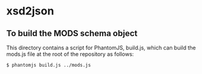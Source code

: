 xsd2json
========

To build the MODS schema object
-------------------------------

This directory contains a script for PhantomJS, build.js, which can build the mods.js file at the root of the repository as follows:

    $ phantomjs build.js ../mods.js
